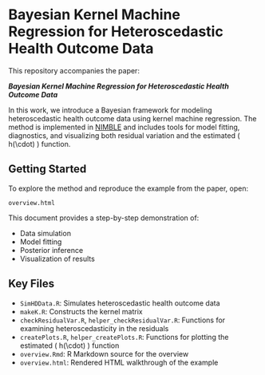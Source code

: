 # Bayesian Kernel Machine Regression for Heteroscedastic Health Outcome Data

This repository accompanies the paper:

**_Bayesian Kernel Machine Regression for Heteroscedastic Health Outcome Data_**

In this work, we introduce a Bayesian framework for modeling heteroscedastic health outcome data using kernel machine regression. The method is implemented in [NIMBLE](https://r-nimble.org) and includes tools for model fitting, diagnostics, and visualizing both residual variation and the estimated \( h(\cdot) \) function.

## Getting Started

To explore the method and reproduce the example from the paper, open:

`overview.html`

This document provides a step-by-step demonstration of:

- Data simulation
- Model fitting
- Posterior inference
- Visualization of results

## Key Files

- `SimHDData.R`: Simulates heteroscedastic health outcome data
- `makeK.R`: Constructs the kernel matrix
- `checkResidualVar.R`, `helper_checkResidualVar.R`: Functions for examining heteroscedasticity in the residuals
- `createPlots.R`, `helper_createPlots.R`: Functions for plotting the estimated \( h(\cdot) \) function
- `overview.Rmd`: R Markdown source for the overview
- `overview.html`: Rendered HTML walkthrough of the example

